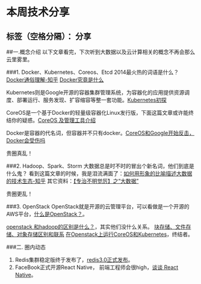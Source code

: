 # 本周技术分享

标签（空格分隔）： 分享
---

##一.概念介绍
以下文章看完，下次听到大数据以及云计算相关的概念不再会那么云里雾里。

###1. Docker、Kubernetes、Coreos、Etcd
2014最火热的词语是什么？
[Docker通俗理解-知乎][1]
[Docker究竟是什么][2] 

Kubernetes则是Google开源的容器集群管理系统，为容器化的应用提供资源调度、部署运行、服务发现、扩容缩容等整一套功能。[Kubernetes初探][3]

CoreOS是一个基于Docker的轻量级容器化Linux发行版，下面这篇文章或许能终结你的疑惑。[CoreOS 及管理工具介绍][4]

Docker是容器的代名词，但容器并不只有docker。[CoreOS和Google开始反击，Docker会受伤吗][5]

贵圈真乱！

###2. Hadoop、Spark、Storm
大数据总是时不时的冒出个新名词，他们到底是什么鬼？
看到这篇文章的时候，我是泪流满面了：[如何用形象的比喻描述大数据的技术生态-知乎][6]
其它资料：[【专治不明觉厉】之“大数据”][7]

贵圈更乱！

###3. OpenStack
OpenStack就是开源的云管理平台，可以看做是一个开源的AWS平台，[什么是OpenStack？][8]。

[openstack 和hadoop的区别是什么？][9]，其实他们没什么关系。
[块存储、文件存储、对象存储区别和联系][10]
[在Openstack上运行CoreOS和Kubernetes][11]，终结者。


###二. 圈内动态
1. Redis集群稳定版终于发布了，[redis3.0正式发布][12]。
2. FaceBook正式开源React Native， 前端工程师会很high，[谈谈 React Native][13]。


  [1]: http://www.zhihu.com/question/27739094
  [2]: http://www.phpxs.com/post/1939
  [3]: http://www.csdn.net/article/2014-10-31/2822393
  [4]: http://www.infoq.com/cn/articles/what-is-coreos
  [5]: http://dockerone.com/article/293
  [6]: http://www.zhihu.com/question/27974418
  [7]: http://www.huxiu.com/article/31457/1.html?f=zaker
  [8]: http://www.36dsj.com/archives/19596
  [9]: http://www.zhihu.com/question/20475470
  [10]: http://www.zhihu.com/question/21536660
  [11]: http://yoyolive.com/%E8%99%9A%E6%8B%9F%E5%8C%96/2014/09/09/openstack-coreos-kubernetes-mulit-node.html
  [12]: http://www.oschina.net/news/61115/redis-3-0-final
  [13]: http://blog.devtang.com/blog/2015/02/01/talk-about-react-native/
